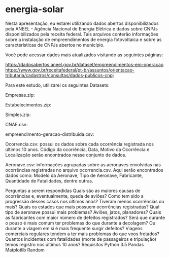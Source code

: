 # energia-solar

Nesta apresentação, eu estarei utilizando dados abertos disponibilizados pela ANEEL - Agência Nacional de Energia Elétrica e dados sobre CNPJs disponibilizados pela receita federal. Tais arquivos conterão informações sobre a instalação de empreendimentos de energia fotovoltaíca e sobre as características de CNPJs abertos no município.

Você pode acessar dados mais atualizados visitando as seguintes páginas:

https://dadosabertos.aneel.gov.br/dataset/empreendimentos-em-operacao
https://www.gov.br/receitafederal/pt-br/assuntos/orientacao-tributaria/cadastros/consultas/dados-publicos-cnpj



Para este estudo, utilizarei os seguintes Datasets:

Empresas.zip:

Estabelecimentos.zip:

Simples.zip:

CNAE.csv:

empreendimento-geracao-distribuida.csv:


Ocorrencia.csv: possui os dados sobre cada ocorrência registrada nos últimos 10 anos. Código da ocorrência, Data, Motivo da Ocorrência e Localização serão encontrados nesse conjunto de dados.

Aeronave.csv: informações agrupadas sobre as aeronaves envolvidas nas ocorrências registradas no arquivo ocorrencia.csv. Aqui serão encontrados dados como: Modelo da Aeronave, Tipo de Aeronave, Fabricante, Quantidade de Fatalidades, dentre outras.

Perguntas a serem respondidas
Quais são as maiores causas de ocorrências e, eventualmente, queda de aviões?
Como tem sido a progressão desses casos nos últimos anos? Tiveram menos ocorrências ou mais?
Quais os estados que mais possuem ocorrências registradas?
Qual tipo de aeronave possui mais problemas? Aviões, jatos, planadores?
Quais as fabricantes com maior número de defeitos registrados?
Será que durante o pouso é mais comum ter problemas do que durante a decolagem? Ou durante a viagem em si é mais frequente surgir defeitos?
Viagens comerciais regulares tendem a ter mais problemas do que voos fretados?
Quantos incidentes com fatalidades (morte de passageiros e tripulação) temos registro nos últimos 10 anos?
Requisitos
Python 3.5
Pandas
Matplotlib
Random
